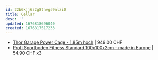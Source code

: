 ```yaml
---
id: 22b6kjj6z2g8tnvgs9nlzi0
title: Cellar
desc: ''
updated: 1676818696040
created: 1676817517233
---
```


- [Thor Garage Power Cage - 1.85m hoch](https://www.strengthshop.ch/garage-cage-1-85m-hoch-strengthshop.html) | 949.00 CHF
- [Profi Sportboden Fitness Standard 100x100x2cm - made in Europe](https://www.strengthshop.ch/sportboden-gym-flooring-fitness-20mm.html) | 54.90 CHF x3